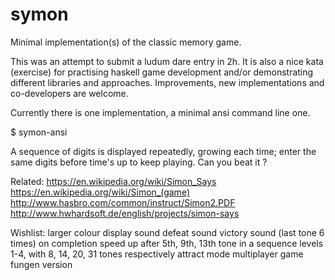 # symon

Minimal implementation(s) of the classic memory game.

This was an attempt to submit a ludum dare entry in 2h.
It is also a nice kata (exercise) for practising haskell game development
and/or demonstrating different libraries and approaches.
Improvements, new implementations and co-developers are welcome.

Currently there is one implementation, a minimal ansi command line one.

$ symon-ansi

A sequence of digits is displayed repeatedly, growing each time;
enter the same digits before time's up to keep playing.
Can you beat it ?


Related:
https://en.wikipedia.org/wiki/Simon_Says
https://en.wikipedia.org/wiki/Simon_(game)
http://www.hasbro.com/common/instruct/Simon2.PDF
http://www.hwhardsoft.de/english/projects/simon-says

Wishlist:
larger colour display
sound
defeat sound
victory sound (last tone 6 times) on completion
speed up after 5th, 9th, 13th tone in a sequence
levels 1-4, with 8, 14, 20, 31 tones respectively
attract mode
multiplayer game
fungen version
